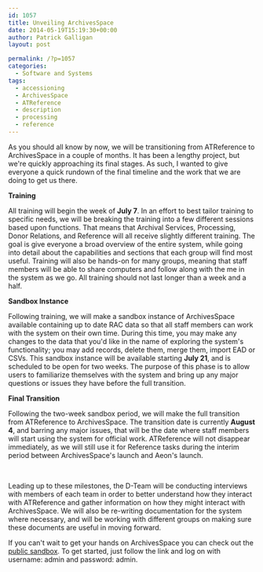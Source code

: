 ```yaml
---
id: 1057
title: Unveiling ArchivesSpace
date: 2014-05-19T15:19:30+00:00
author: Patrick Galligan
layout: post

permalink: /?p=1057
categories:
  - Software and Systems
tags:
  - accessioning
  - ArchivesSpace
  - ATReference
  - description
  - processing
  - reference
---
```

As you should all know by now, we will be transitioning from ATReference to ArchivesSpace in a couple of months. It has been a lengthy project, but we're quickly approaching its final stages. As such, I wanted to give everyone a quick rundown of the final timeline and the work that we are doing to get us there.

<!--more-->

**Training**

All training will begin the week of **July 7**. In an effort to best tailor training to specific needs, we will be breaking the training into a few different sessions based upon functions. That means that Archival Services, Processing, Donor Relations, and Reference will all receive slightly different training. The goal is give everyone a broad overview of the entire system, while going into detail about the capabilities and sections that each group will find most useful. Training will also be hands-on for many groups, meaning that staff members will be able to share computers and follow along with the me in the system as we go. All training should not last longer than a week and a half.

**Sandbox Instance**

Following training, we will make a sandbox instance of ArchivesSpace available containing up to date RAC data so that all staff members can work with the system on their own time. During this time, you may make any changes to the data that you'd like in the name of exploring the system's functionality; you may add records, delete them, merge them, import EAD or CSVs. This sandbox instance will be available starting **July 21**, and is scheduled to be open for two weeks. The purpose of this phase is to allow users to familiarize themselves with the system and bring up any major questions or issues they have before the full transition.

**Final Transition**

Following the two-week sandbox period, we will make the full transition from ATReference to ArchivesSpace. The transition date is currently **August 4**, and barring any major issues, that will be the date where staff members will start using the system for official work. ATReference will not disappear immediately, as we will still use it for Reference tasks during the interim period between ArchivesSpace's launch and Aeon's launch.

&nbsp;

Leading up to these milestones, the D-Team will be conducting interviews with members of each team in order to better understand how they interact with ATReference and gather information on how they might interact with ArchivesSpace. We will also be re-writing documentation for the system where necessary, and will be working with different groups on making sure these documents are useful in moving forward.

If you can't wait to get your hands on ArchivesSpace you can check out the [public sandbox](http://archivesspace.org/sandbox). To get started, just follow the link and log on with username: admin and password: admin.